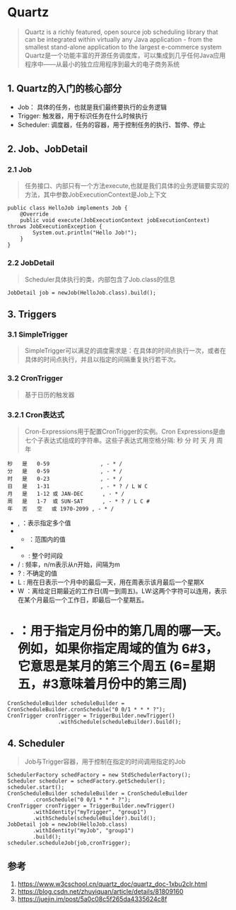 # Quartz
> Quartz is a richly featured, open source job scheduling library that can be integrated within virtually any Java application - from the smallest stand-alone application to the largest e-commerce system
> Quartz是一个功能丰富的开源任务调度库，可以集成到几乎任何Java应用程序中——从最小的独立应用程序到最大的电子商务系统

## 1. Quartz的入门的核心部分
* Job： 具体的任务，也就是我们最终要执行的业务逻辑
* Trigger: 触发器，用于标识任务在什么时候执行
* Scheduler: 调度器，任务的容器，用于控制任务的执行、暂停、停止
## 2. Job、JobDetail
### 2.1 Job
> 任务接口、内部只有一个方法execute,也就是我们具体的业务逻辑要实现的方法，其中参数JobExecutionContext是Job上下文
```
public class HelloJob implements Job {
    @Override
    public void execute(JobExecutionContext jobExecutionContext) throws JobExecutionException {
        System.out.println("Hello Job!");
    }
}
```
### 2.2 JobDetail
> Scheduler具体执行的类，内部包含了Job.class的信息
```
JobDetail job = newJob(HelloJob.class).build();
```
## 3. Triggers
### 3.1 SimpleTrigger
> SimpleTrigger可以满足的调度需求是：在具体的时间点执行一次，或者在具体的时间点执行，并且以指定的间隔重复执行若干次。
### 3.2 CronTrigger
> 基于日历的触发器
### 3.2.1 Cron表达式
> Cron-Expressions用于配置CronTrigger的实例。Cron Expressions是由七个子表达式组成的字符串。这些子表达式用空格分隔: 秒 分 时 天 月 周 年
```
秒	是	0-59	            , - * /
分	是	0-59	            , - * /
时	是	0-23	            , - * /
日	是	1-31	            , - * ? / L W C
月	是	1-12 或 JAN-DEC	    , - * /
周	是	1-7  或 SUN-SAT	    , - * ? / L C #
年	否	空   或 1970-2099	, - * /
```
* , ：表示指定多个值
* - ：范围内的值
* * : 整个时间段
* / : 频率，n/m表示从n开始，间隔为m
* ? : 不确定的值
* L : 用在日表示一个月中的最后一天，用在周表示该月最后一个星期X
* W ：离给定日期最近的工作日(周一到周五)。LW:这两个字符可以连用，表示在某个月最后一个工作日，即最后一个星期五。
* # ：用于指定月份中的第几周的哪一天。例如，如果你指定周域的值为 6#3，它意思是某月的第三个周五 (6=星期五，#3意味着月份中的第三周)

```
CronScheduleBuilder scheduleBuilder = CronScheduleBuilder.cronSchedule("0 0/1 * * * ?");
CronTrigger cronTrigger = TriggerBuilder.newTrigger()
                .withSchedule(scheduleBuilder).build();
```
## 4. Scheduler
> Job与Trigger容器，用于控制在指定的时间调用指定的Job
```
SchedulerFactory schedFactory = new StdSchedulerFactory();
Scheduler scheduler = schedFactory.getScheduler();
scheduler.start();
CronScheduleBuilder scheduleBuilder = CronScheduleBuilder
        .cronSchedule("0 0/1 * * * ?");
CronTrigger cronTrigger = TriggerBuilder.newTrigger()
        .withIdentity("myTrigger", "group1")
        .withSchedule(scheduleBuilder).build();
JobDetail job = newJob(HelloJob.class)
        .withIdentity("myJob", "group1")
        .build();
scheduler.scheduleJob(job,cronTrigger);
```
## 参考
1. https://www.w3cschool.cn/quartz_doc/quartz_doc-1xbu2clr.html
2. https://blog.csdn.net/zhuyiquan/article/details/81809160
3. https://juejin.im/post/5a0c08c5f265da4335624c8f




